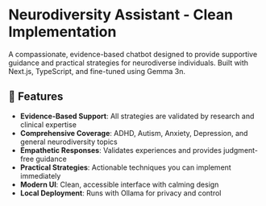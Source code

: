# Neurodiversity Assistant - Clean Implementation

A compassionate, evidence-based chatbot designed to provide supportive guidance and practical strategies for neurodiverse individuals. Built with Next.js, TypeScript, and fine-tuned using Gemma 3n.

## 🧠 Features

- **Evidence-Based Support**: All strategies are validated by research and clinical expertise
- **Comprehensive Coverage**: ADHD, Autism, Anxiety, Depression, and general neurodiversity topics
- **Empathetic Responses**: Validates experiences and provides judgment-free guidance
- **Practical Strategies**: Actionable techniques you can implement immediately
- **Modern UI**: Clean, accessible interface with calming design
- **Local Deployment**: Runs with Ollama for privacy and control